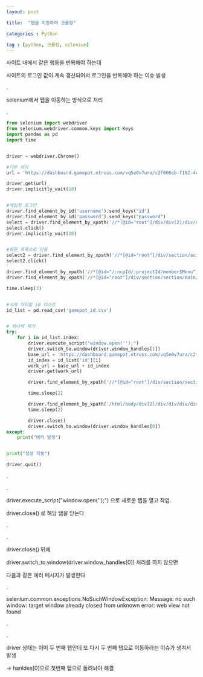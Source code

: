 ```yaml
---
layout: post

title:  "탭을 이동하며 크롤링"

categories : Python

tag : [python, 크롤링, selenium]
---
```






사이트 내에서 같은 행동을 반복해야 하는데

사이트의 로그인 값이 계속 갱신되어서 로그인을 반복해야 하는 이슈 발생

.

selenium에서 탭을 이동하는 방식으로 처리

.

```python
from selenium import webdriver
from selenium.webdriver.common.keys import Keys
import pandas as pd
import time


driver = webdriver.Chrome()

#기본 처리
url = 'https://dashboard.gamepot.ntruss.com/vq5e0v7ura/c2f666eb-f192-4e32-84f1-1384462a0106/dashboard/analysis'

driver.get(url)
driver.implicitly_wait(10)


#게임팟 로그인
driver.find_element_by_id('username').send_keys("id")
driver.find_element_by_id('password').send_keys("password")
select = driver.find_element_by_xpath('//*[@id="root"]/div/div[2]/div/div/div/form/div[3]/div/div/span/button')
select.click()
driver.implicitly_wait(10)


#회원 목록으로 이동
select2 = driver.find_element_by_xpath('//*[@id="root"]/div/section/aside/div[1]/ul/li[8]/div')
select2.click()

driver.find_element_by_xpath('//*[@id="/:ncpId/:projectId/member$Menu"]/li[1]/a').click()
driver.find_element_by_xpath('//*[@id="root"]/div/section/section/main/div/div/div[2]/div/div/div/div[3]/div/div/div/div[2]/div/table/tbody/tr[21]/td[3]/span/a[1]').click()

time.sleep(3)


#삭제 처리할 id 리스트
id_list = pd.read_csv('gamepot_id.csv')


# 하나씩 제거
try:
    for i in id_list.index:
        driver.execute_script("window.open('');")
        driver.switch_to.window(driver.window_handles[1])
        base_url = 'https://dashboard.gamepot.ntruss.com/vq5e0v7ura/c2f666eb-f192-4e32-84f1-1384462a0106/member/list/detail/'
        id_index = id_list['id'][i]
        work_url = base_url + id_index
        driver.get(work_url)

        driver.find_element_by_xpath('//*[@id="root"]/div/section/section/main/div/div/div[2]/div/div/div/div[1]/div/button[3]').click()

        time.sleep(2)

        driver.find_element_by_xpath('/html/body/div[2]/div/div/div/div[2]/div/div[2]/button[2]').click()
        time.sleep(2)

        driver.close()
        driver.switch_to.window(driver.window_handles[0])
except:
    print("에러 발생")


print("정상 작동")

driver.quit()
```

.

.

driver.execute_script("window.open('');") 으로 새로운 탭을 열고 작업.

driver.close() 로 해당 탭을 닫는다

.

.

driver.close() 뒤에

driver.switch_to.window(driver.window_handles[0]) 처리를 하지 않으면 

다음과 같은 에러 메시지가 발생한다

.

selenium.common.exceptions.NoSuchWindowException: Message: no such window: target window already closed
from unknown error: web view not found

.

.

driver 상태는 이미 두 번째 탭인데  또 다시 두 번째 탭으로 이동하라는 이슈가 생겨서 발생

-> hanldes[0]으로 첫번째 탭으로 돌려놔야 해결

